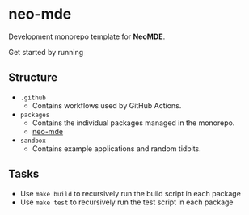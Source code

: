 # neo-mde

Development monorepo template for **NeoMDE**.

Get started by running

## Structure

- `.github`
  - Contains workflows used by GitHub Actions.
- `packages`
  - Contains the individual packages managed in the monorepo.
  - [neo-mde](https://github.com/LankyMoose/neo-mde/blob/main/packages/lib)
- `sandbox`
  - Contains example applications and random tidbits.

## Tasks

- Use `make build` to recursively run the build script in each package
- Use `make test` to recursively run the test script in each package

